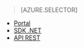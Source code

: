 > [AZURE.SELECTOR]
- [Portal](media-services-portal-configure-content-key-auth-policy.md)
- [SDK .NET](media-services-dotnet-configure-content-key-auth-policy.md)
- [API REST](media-services-rest-configure-content-key-auth-policy.md)

<!--HONumber=47-->
